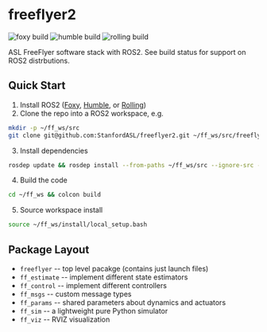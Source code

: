 # freeflyer2
![foxy build](https://github.com/StanfordASL/freeflyer2/actions/workflows/foxy.yml/badge.svg?event=push)
![humble build](https://github.com/StanfordASL/freeflyer2/actions/workflows/humble.yml/badge.svg?event=push)
![rolling build](https://github.com/StanfordASL/freeflyer2/actions/workflows/rolling.yml/badge.svg?event=push)

ASL FreeFlyer software stack with ROS2. See build status for support on ROS2 distrbutions.

## Quick Start
1. Install ROS2 ([Foxy](https://docs.ros.org/en/foxy/Installation.html),
[Humble](https://docs.ros.org/en/humble/Installation.html), or
[Rolling](https://docs.ros.org/en/rolling/Installation.html))
2. Clone the repo into a ROS2 workspace, e.g.
```sh
mkdir -p ~/ff_ws/src
git clone git@github.com:StanfordASL/freeflyer2.git ~/ff_ws/src/freeflyer2
```
3. Install dependencies
```sh
rosdep update && rosdep install --from-paths ~/ff_ws/src --ignore-src -y
```
4. Build the code
```sh
cd ~/ff_ws && colcon build
```
5. Source workspace install
```sh
source ~/ff_ws/install/local_setup.bash
```

## Package Layout

* `freeflyer` -- top level pacakge (contains just launch files)
* `ff_estimate` -- implement different state estimators
* `ff_control` -- implement different controllers
* `ff_msgs` -- custom message types
* `ff_params` -- shared parameters about dynamics and actuators
* `ff_sim` -- a lightweight pure Python simulator
* `ff_viz` -- RVIZ visualization
